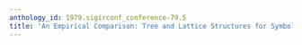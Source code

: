 ```yaml
---
anthology_id: 1979.sigirconf_conference-79.5
title: 'An Empirical Comparison: Tree and Lattice Structures for Symbolic Data Bases'
---
```

